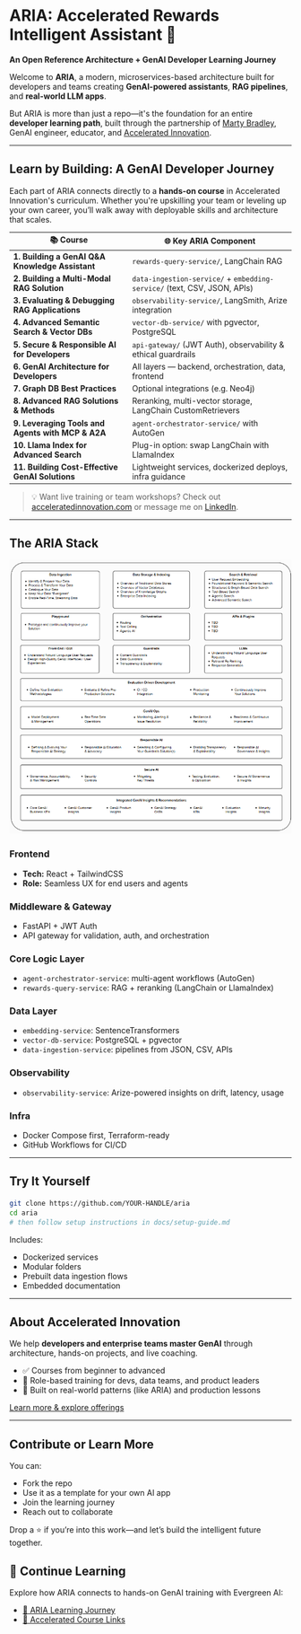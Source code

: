 # ARIA: Accelerated Rewards Intelligent Assistant 🚀  
**An Open Reference Architecture + GenAI Developer Learning Journey**

Welcome to **ARIA**, a modern, microservices-based architecture built for developers and teams creating **GenAI-powered assistants**, **RAG pipelines**, and **real-world LLM apps**.

But ARIA is more than just a repo—it's the foundation for an entire **developer learning path**, built through the partnership of [Marty Bradley](https://www.linkedin.com/in/martybradley), GenAI engineer, educator, and [Accelerated Innovation](https://www.acceleratedinnovation.com).

---

## Learn by Building: A GenAI Developer Journey

Each part of ARIA connects directly to a **hands-on course** in Accelerated Innovation's curriculum. Whether you're upskilling your team or leveling up your own career, you’ll walk away with deployable skills and architecture that scales.

| 📚 Course | 🌐 Key ARIA Component |
|----------|------------------------|
| **1. Building a GenAI Q&A Knowledge Assistant** | `rewards-query-service/`, LangChain RAG |
| **2. Building a Multi-Modal RAG Solution** | `data-ingestion-service/` + `embedding-service/` (text, CSV, JSON, APIs) |
| **3. Evaluating & Debugging RAG Applications** | `observability-service/`, LangSmith, Arize integration |
| **4. Advanced Semantic Search & Vector DBs** | `vector-db-service/` with pgvector, PostgreSQL |
| **5. Secure & Responsible AI for Developers** | `api-gateway/` (JWT Auth), observability & ethical guardrails |
| **6. GenAI Architecture for Developers** | All layers — backend, orchestration, data, frontend |
| **7. Graph DB Best Practices** | Optional integrations (e.g. Neo4j) |
| **8. Advanced RAG Solutions & Methods** | Reranking, multi-vector storage, LangChain CustomRetrievers |
| **9. Leveraging Tools and Agents with MCP & A2A** | `agent-orchestrator-service/` with AutoGen |
| **10. Llama Index for Advanced Search** | Plug-in option: swap LangChain with LlamaIndex |
| **11. Building Cost-Effective GenAI Solutions** | Lightweight services, dockerized deploys, infra guidance |

> 💡 Want live training or team workshops? Check out [acceleratedinnovation.com](https://www.acceleratedinnovation.com) or message me on [LinkedIn](https://www.linkedin.com/in/martybradley).

---

## The ARIA Stack

![image](/docs/images/LLM%20app%20arch.png)

### Frontend
- **Tech:** React + TailwindCSS  
- **Role:** Seamless UX for end users and agents

### Middleware & Gateway
- FastAPI + JWT Auth  
- API gateway for validation, auth, and orchestration

### Core Logic Layer
- `agent-orchestrator-service`: multi-agent workflows (AutoGen)
- `rewards-query-service`: RAG + reranking (LangChain or LlamaIndex)

### Data Layer
- `embedding-service`: SentenceTransformers
- `vector-db-service`: PostgreSQL + pgvector
- `data-ingestion-service`: pipelines from JSON, CSV, APIs

### Observability
- `observability-service`: Arize-powered insights on drift, latency, usage

### Infra
- Docker Compose first, Terraform-ready  
- GitHub Workflows for CI/CD

---

## Try It Yourself

```bash
git clone https://github.com/YOUR-HANDLE/aria
cd aria
# then follow setup instructions in docs/setup-guide.md
```

Includes:
- Dockerized services
- Modular folders
- Prebuilt data ingestion flows
- Embedded documentation

---

## About Accelerated Innovation

We help **developers and enterprise teams master GenAI** through architecture, hands-on projects, and live coaching.

- ✅ Courses from beginner to advanced
- 🧠 Role-based training for devs, data teams, and product leaders
- 🌱 Built on real-world patterns (like ARIA) and production lessons

[Learn more & explore offerings](https://www.acceleratedinnovation.com)

---

## Contribute or Learn More

You can:
- Fork the repo
- Use it as a template for your own AI app
- Join the learning journey
- Reach out to collaborate

Drop a ⭐ if you’re into this work—and let’s build the intelligent future together.

## 📘 Continue Learning

Explore how ARIA connects to hands-on GenAI training with Evergreen AI:

- [🔗 ARIA Learning Journey](docs/learning-journey.md)
- [🔗 Accelerated Course Links](docs/course-links.md)

